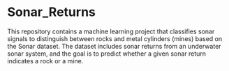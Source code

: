 # Sonar_Returns
This repository contains a machine learning project that classifies sonar signals to distinguish between rocks and metal cylinders (mines) based on the Sonar dataset. The dataset includes sonar returns from an underwater sonar system, and the goal is to predict whether a given sonar return indicates a rock or a mine.
